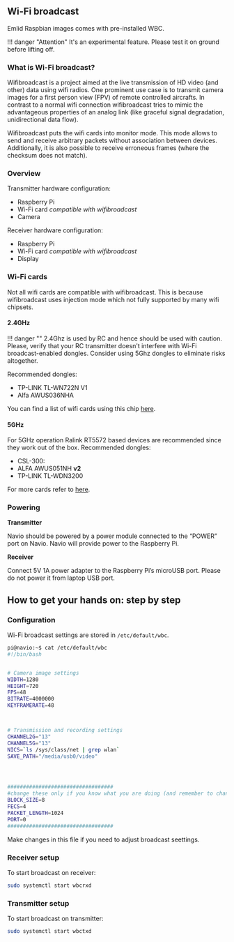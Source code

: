 ## Wi-Fi broadcast

Emlid Raspbian images comes with pre-installed WBC.

!!! danger "Attention"
    It's an experimental feature. Please test it on ground before lifting off.

### What is Wi-Fi broadcast?

Wifibroadcast is a project aimed at the live transmission of HD video (and other) data using wifi radios.
One prominent use case is to transmit camera images for a first person view (FPV) of remote controlled aircrafts.
In contrast to a normal wifi connection wifibroadcast tries to mimic the advantageous properties of an analog
link (like graceful signal degradation, unidirectional data flow).

Wifibroadcast puts the wifi cards into monitor mode. This mode allows to send and receive arbitrary packets
without association between devices. Additionally, it is also possible to receive erroneous frames (where the checksum does not
match).

### Overview


Transmitter hardware configuration:

* Raspberry Pi
* Wi-Fi card *compatible with wifibroadcast*
* Camera

Receiver hardware configuration:

* Raspberry Pi
* Wi-Fi card *compatible with wifibroadcast*
* Display

### Wi-Fi cards

Not all wifi cards are compatible with wifibroadcast. This is because wifibroadcast uses injection mode which
not fully supported by many wifi chipsets.

#### 2.4GHz

!!! danger ""
    2.4Ghz is used by RC and hence should be used with caution. Please, verify that your RC transmitter doesn't interfere with Wi-Fi broadcast-enabled dongles. Consider using 5Ghz dongles to eliminate risks altogether.

Recommended dongles:

* TP-LINK TL-WN722N V1
* Alfa AWUS036NHA

You can find a list of wifi cards using this chip [here](https://wikidevi.com/wiki/Atheros_AR9271).

#### 5GHz

For 5GHz operation Ralink RT5572 based devices are recommended since they work out of the box.
Recommended dongles:

* CSL-300:
* ALFA AWUS051NH **v2**
* TP-LINK TL-WDN3200


For more cards refer to [here](https://wikidevi.com/wiki/Ralink_RT5572).

### Powering

**Transmitter**

Navio should be powered by a power module connected to the “POWER” port on Navio. Navio will provide
power to the Raspberry Pi.

**Receiver**

Connect 5V 1A power adapter to the Raspberry Pi’s microUSB port. Please do not power it
from laptop USB port.

## How to get your hands on: step by step

### Configuration 

Wi-Fi broadcast settings are stored in  ```/etc/default/wbc```.

```bash
pi@navio:~$ cat /etc/default/wbc
#!/bin/bash


# Camera image settings
WIDTH=1280
HEIGHT=720
FPS=48
BITRATE=4000000
KEYFRAMERATE=48



# Transmission and recording settings
CHANNEL2G="13"
CHANNEL5G="13"
NICS=`ls /sys/class/net | grep wlan`
SAVE_PATH="/media/usb0/video"




##################################
#change these only if you know what you are doing (and remember to change them on both sides)
BLOCK_SIZE=8
FECS=4
PACKET_LENGTH=1024
PORT=0
##################################
```

Make changes in this file if you need to adjust broadcast seettings.

### Receiver setup

To start broadcast on receiver:
```bash
sudo systemctl start wbcrxd
```

### Transmitter setup

To start broadcast on transmitter:
```bash
sudo systemctl start wbctxd
```
